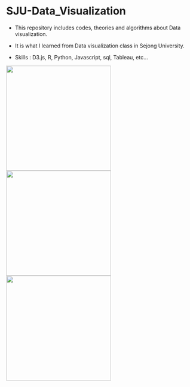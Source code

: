 # SJU-Data_Visualization

 - This repository includes codes, theories and algorithms about Data visualization.

 - It is what I learned from Data visualization class in Sejong University.
 
 - Skills : D3.js, R, Python, Javascript, sql, Tableau, etc...

<div>
<img width="280" src="https://user-images.githubusercontent.com/40679567/65499229-43aa4a00-def8-11e9-8c6b-4140f89a4949.png">
<img width="280" src="https://user-images.githubusercontent.com/40679567/65499320-5e7cbe80-def8-11e9-9818-2e59405c19f9.png">
<img width="280" src="https://user-images.githubusercontent.com/40679567/65499322-60468200-def8-11e9-99d4-71e40e401ca7.png">
</div>
